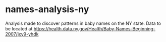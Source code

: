 # names-analysis-ny
Analysis made to discover patterns in baby names on the NY state. Data to be located at https://health.data.ny.gov/Health/Baby-Names-Beginning-2007/jxy9-yhdk
